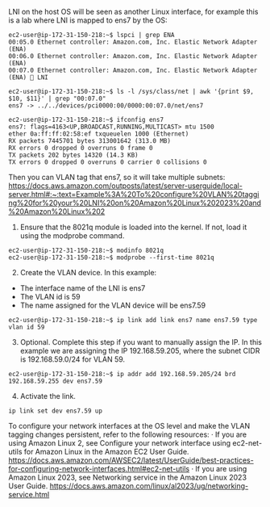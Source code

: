 LNI on the host OS will be seen as another Linux interface, for example this is a lab where LNI is mapped to ens7 by the OS:

``` 
ec2-user@ip-172-31-150-218:~$ lspci | grep ENA
00:05.0 Ethernet controller: Amazon.com, Inc. Elastic Network Adapter (ENA)
00:06.0 Ethernet controller: Amazon.com, Inc. Elastic Network Adapter (ENA)
00:07.0 Ethernet controller: Amazon.com, Inc. Elastic Network Adapter (ENA)  LNI
 
ec2-user@ip-172-31-150-218:~$ ls -l /sys/class/net | awk '{print $9, $10, $11}' | grep "00:07.0"
ens7 -> ../../devices/pci0000:00/0000:00:07.0/net/ens7
 
ec2-user@ip-172-31-150-218:~$ ifconfig ens7
ens7: flags=4163<UP,BROADCAST,RUNNING,MULTICAST> mtu 1500
ether 0a:ff:ff:02:58:ef txqueuelen 1000 (Ethernet)
RX packets 7445701 bytes 313001642 (313.0 MB)
RX errors 0 dropped 0 overruns 0 frame 0
TX packets 202 bytes 14320 (14.3 KB)
TX errors 0 dropped 0 overruns 0 carrier 0 collisions 0
 ```

Then you can VLAN tag that ens7, so it will take multiple subnets:
https://docs.aws.amazon.com/outposts/latest/server-userguide/local-server.html#:~:text=Example%3A%20To%20configure%20VLAN%20tagging%20for%20your%20LNI%20on%20Amazon%20Linux%202023%20and%20Amazon%20Linux%202

1. Ensure that the 8021q module is loaded into the kernel. If not, load it using the modprobe command.
``` 
ec2-user@ip-172-31-150-218:~$ modinfo 8021q
ec2-user@ip-172-31-150-218:~$ modprobe --first-time 8021q
 ```

2. Create the VLAN device. In this example:
- The interface name of the LNI is ens7
- The VLAN id is 59
- The name assigned for the VLAN device will be ens7.59
``` 
ec2-user@ip-172-31-150-218:~$ ip link add link ens7 name ens7.59 type vlan id 59
```

3. Optional. Complete this step if you want to manually assign the IP. In this example we are assigning the IP 192.168.59.205, where the subnet CIDR is 192.168.59.0/24 for VLAN 59.
```
ec2-user@ip-172-31-150-218:~$ ip addr add 192.168.59.205/24 brd 192.168.59.255 dev ens7.59
```
 
4. Activate the link.
``` 
ip link set dev ens7.59 up
```
 
To configure your network interfaces at the OS level and make the VLAN tagging changes persistent, refer to the following resources:
·         If you are using Amazon Linux 2, see Configure your network interface using ec2-net-utils for Amazon Linux in the Amazon EC2 User Guide. https://docs.aws.amazon.com/AWSEC2/latest/UserGuide/best-practices-for-configuring-network-interfaces.html#ec2-net-utils
·         If you are using Amazon Linux 2023, see Networking service in the Amazon Linux 2023 User Guide. https://docs.aws.amazon.com/linux/al2023/ug/networking-service.html 
 
